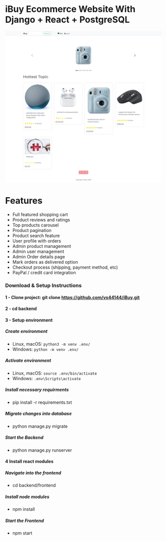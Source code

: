 # iBuy Ecommerce Website With Django + React + PostgreSQL

![DEMO](backend/static/images/demo/first_page_nologin.png)


# Features
* Full featured shopping cart
* Product reviews and ratings
* Top products carousel
* Product pagination
* Product search feature
* User profile with orders
* Admin product management
* Admin user management
* Admin Order details page
* Mark orders as delivered option
* Checkout process (shipping, payment method, etc)
* PayPal / credit card integration


### Download & Setup Instructions

#### 1 - Clone project: git clone https://github.com/vs44144/iBuy.git
#### 2 - cd backend
#### 3 - Setup environment
##### Create environment
- Linux, macOS: `python3 -m venv .env/`
- Windows: `python -m venv .env/`
##### Activate environment
- Linux, macOS: `source .env/bin/activate`
- Windows: `.env\Scripts\activate`
##### Install necessary requirments 
- pip install -r requirements.txt
##### Migrate changes into database
- python manage.py migrate
##### Start the Backend
- python manage.py runserver


#### 4 Install react modules
##### Navigate into the frontend 
- cd backend/frontend
##### Install node modules
- npm install
##### Start the Frontend
- npm start